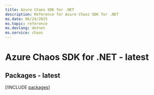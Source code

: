 ```yaml
---
title: Azure Chaos SDK for .NET
description: Reference for Azure Chaos SDK for .NET
ms.date: 06/24/2025
ms.topic: reference
ms.devlang: dotnet
ms.service: chaos
---
```

# Azure Chaos SDK for .NET - latest
## Packages - latest
[!INCLUDE [packages](chaos-index.md)]